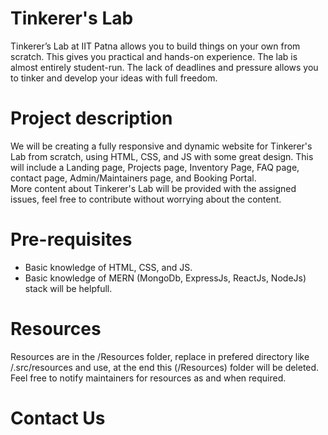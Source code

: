 # Tinkerer's Lab
Tinkerer’s Lab at IIT Patna allows you to build things on your own from scratch. This gives you practical and hands-on experience. The lab is almost entirely student-run. The lack of deadlines and pressure allows you to tinker and develop your ideas with full freedom.


# Project description
We will be creating a fully responsive and dynamic website for Tinkerer's Lab from scratch, using HTML, CSS, and JS with some great design. This will include a Landing page, Projects page, Inventory Page, FAQ page, contact page, Admin/Maintainers page, and Booking Portal.  
More content about Tinkerer's Lab will be provided with the assigned issues, feel free to contribute without worrying about the content.


# Pre-requisites
* Basic knowledge of HTML, CSS, and JS.
* Basic knowledge of MERN (MongoDb, ExpressJs, ReactJs, NodeJs) stack will be helpfull.


# Resources
Resources are in the /Resources folder, replace in prefered directory like /.src/resources and use, at the end this (/Resources) folder will be deleted.
Feel free to notify maintainers for resources as and when required.

# Contact Us

